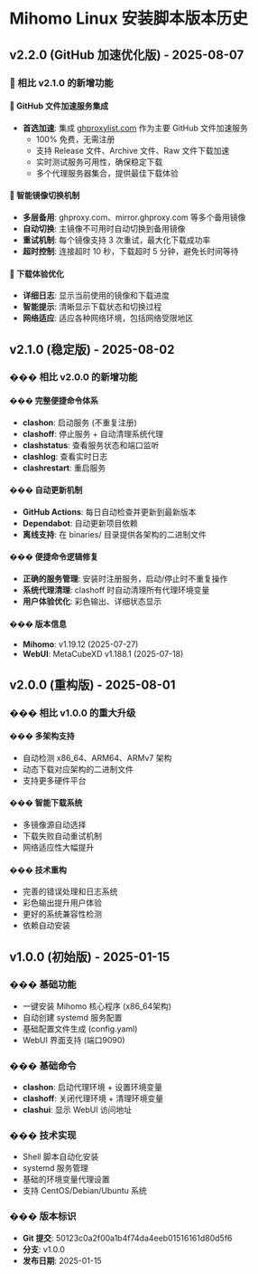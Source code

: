 # Mihomo Linux 安装脚本版本历史

## v2.2.0 (GitHub 加速优化版) - 2025-08-07

### 🚀 相比 v2.1.0 的新增功能

#### 🌟 GitHub 文件加速服务集成
- **首选加速**: 集成 [ghproxylist.com](https://ghproxylist.com/) 作为主要 GitHub 文件加速服务
  - 100% 免费，无需注册
  - 支持 Release 文件、Archive 文件、Raw 文件下载加速
  - 实时测试服务可用性，确保稳定下载
  - 多个代理服务器集合，提供最佳下载体验

#### 🔄 智能镜像切换机制
- **多层备用**: ghproxy.com、mirror.ghproxy.com 等多个备用镜像
- **自动切换**: 主镜像不可用时自动切换到备用镜像
- **重试机制**: 每个镜像支持 3 次重试，最大化下载成功率
- **超时控制**: 连接超时 10 秒，下载超时 5 分钟，避免长时间等待

#### 📡 下载体验优化
- **详细日志**: 显示当前使用的镜像和下载进度
- **智能提示**: 清晰显示下载状态和切换过程
- **网络适应**: 适应各种网络环境，包括网络受限地区

## v2.1.0 (稳定版) - 2025-08-02

### ��� 相比 v2.0.0 的新增功能

#### ��� 完整便捷命令体系
- **clashon**: 启动服务 (不重复注册)
- **clashoff**: 停止服务 + 自动清理系统代理
- **clashstatus**: 查看服务状态和端口监听
- **clashlog**: 查看实时日志
- **clashrestart**: 重启服务

#### ��� 自动更新机制
- **GitHub Actions**: 每日自动检查并更新到最新版本
- **Dependabot**: 自动更新项目依赖
- **离线支持**: 在 binaries/ 目录提供各架构的二进制文件

#### ��� 便捷命令逻辑修复
- **正确的服务管理**: 安装时注册服务，启动/停止时不重复操作
- **系统代理清理**: clashoff 时自动清理所有代理环境变量
- **用户体验优化**: 彩色输出、详细状态显示

#### ��� 版本信息
- **Mihomo**: v1.19.12 (2025-07-27)
- **WebUI**: MetaCubeXD v1.188.1 (2025-07-18)

## v2.0.0 (重构版) - 2025-08-01

### ��� 相比 v1.0.0 的重大升级

#### ��� 多架构支持
- 自动检测 x86_64、ARM64、ARMv7 架构
- 动态下载对应架构的二进制文件
- 支持更多硬件平台

#### ��� 智能下载系统
- 多镜像源自动选择
- 下载失败自动重试机制
- 网络适应性大幅提升

#### ��� 技术重构
- 完善的错误处理和日志系统
- 彩色输出提升用户体验
- 更好的系统兼容性检测
- 依赖自动安装

## v1.0.0 (初始版) - 2025-01-15

### ��� 基础功能
- 一键安装 Mihomo 核心程序 (x86_64架构)
- 自动创建 systemd 服务配置
- 基础配置文件生成 (config.yaml)
- WebUI 界面支持 (端口9090)

### ��� 基础命令
- **clashon**: 启动代理环境 + 设置环境变量
- **clashoff**: 关闭代理环境 + 清理环境变量
- **clashui**: 显示 WebUI 访问地址

### ��� 技术实现
- Shell 脚本自动化安装
- systemd 服务管理
- 基础的环境变量代理设置
- 支持 CentOS/Debian/Ubuntu 系统

### ��� 版本标识
- **Git 提交**: 50123c0a2f00a1b4f74da4eeb01516161d80d5f6
- **分支**: v1.0.0
- **发布日期**: 2025-01-15
